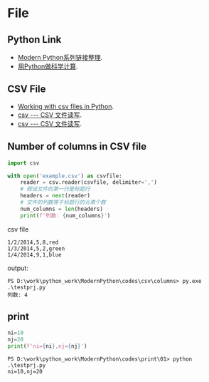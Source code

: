 # File

## Python Link
-  [Modern Python系列链接整理](https://zhuanlan.zhihu.com/p/526738563).
-  [用Python做科学计算](https://zhuanlan.zhihu.com/p/620268824).

## CSV File

-  [Working with csv files in Python](https://www.geeksforgeeks.org/working-csv-files-python/).
-  [csv --- CSV 文件读写](https://docs.python.org/zh-cn/3/library/csv.html).
-  [csv --- CSV 文件读写](https://docs.python.org/zh-cn/3/library/csv.html).

## Number of columns in CSV file

```python
import csv

with open('example.csv') as csvfile:
    reader = csv.reader(csvfile, delimiter=',')
    # 假设文件的第一行是标题行  
    headers = next(reader)  
    # 文件的列数等于标题行的元素个数  
    num_columns = len(headers)  
    print(f'列数: {num_columns}')
```

csv file
```
1/2/2014,5,8,red
1/3/2014,5,2,green
1/4/2014,9,1,blue
```

output:
```
PS D:\work\python_work\ModernPython\codes\csv\columns> py.exe .\testprj.py
列数: 4
```

## print

```python
ni=10
nj=20
print(f'ni={ni},nj={nj}')
```

```
PS D:\work\python_work\ModernPython\codes\print\01> python .\testprj.py
ni=10,nj=20
```



